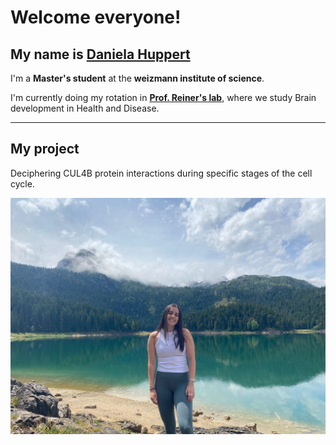 # Welcome everyone!

My name is [Daniela Huppert](https://weizmann.elsevierpure.com/en/persons/daniela-huppert-revach/)
---
I'm a **Master's student** at the **weizmann institute of science**.

I'm currently doing my rotation in **[Prof. Reiner's lab](https://www.weizmann.ac.il/molgen/Reiner/)**, where we study Brain development in Health and Disease.

---
## My project
Deciphering CUL4B protein interactions during specific stages of the cell cycle.

![Daniela Huppert](https://github.com/Danielahuppert/danielahuppert.github.io/blob/main/my%20picture.jpg)
